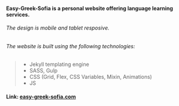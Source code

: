 #### Easy-Greek-Sofia is a personal website offering language learning services.

###### The design is mobile and tablet resposive.

###### The website is built using the following technologies:

> - Jekyll templating engine
> - SASS, Gulp
> - CSS (Grid, Flex, CSS Variables, Mixin, Animations)
> - JS

#### Link: [easy-greek-sofia.com](easy-greek-sofia.com)
